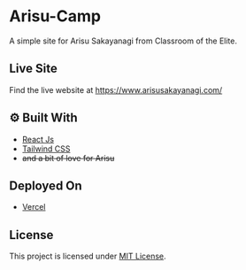 # Arisu-Camp

A simple site for Arisu Sakayanagi from Classroom of the Elite.

## Live Site

Find the live website at https://www.arisusakayanagi.com/

## ⚙️ Built With

- [React Js](https://reactjs.org/)
- [Tailwind CSS](https://tailwindcss.com/)
- ~~and a bit of love for Arisu~~

## Deployed On

- [Vercel](https://vercel.com/)

## License

This project is licensed under [MIT License](https://github.com/thevenuz/arisu/blob/master/LICENSE).
